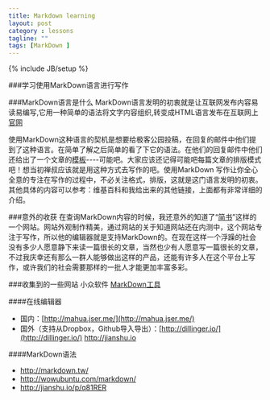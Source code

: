 ```yaml
---
title: Markdown learning
layout: post
category : lessons
tagline: ""
tags: [MarkDown ]
---
```

{% include JB/setup %}

###学习使用MarkDown语言进行写作

###MarkDown语言是什么
MarkDown语言发明的初衷就是让互联网发布内容易读易编写,它用一种简单的语法将文字内容组织,转变成HTML语言发布在互联网上 [官网](http://daringfireball.net/projects/markdown/)

使用MarkDown这种语言的契机是想要给极客公园投稿，在回复的邮件中他们提到了这种语言。在简单了解之后简单的看了下它的语法。在他们的回复邮件中他们还给出了一个文章的[模板](http://www.kenengba.com)----可能吧。大家应该还记得可能吧每篇文章的排版模式吧！想当初禅叔应该就是用这种方式去写作的吧。使用MarkDown 写作让你全心全意的专注在写作的过程中，不必关注格式，排版，这就是这门语言发明的初衷。其他具体的内容可以参考：维基百科和我给出来的其他链接，上面都有非常详细的介绍。

###意外的收获
在查询MarkDown内容的时候，我还意外的知道了“[简书](http://jianshu.io)”这样的一个网站。网站外观制作精美，通过网站的关于知道网站还在内测中，这个网站专注于写作，所以他的编辑器就是支持MarkDown的。在现在这样一个浮躁的社会没有多少人愿意静下来读一篇很长的文章，当然也少有人愿意写一篇很长的文章，不过我庆幸还有那么一群人能够做出这样的产品，还能有许多人在这个平台上写作，或许我们的社会需要那样的一批人才能更加丰富多彩。

###收集到的一些网站
小众软件 [MarkDown工具](http://www.appinn.com/markdown-tools/)

####在线编辑器

* 国内：[http://mahua.jser.me/](http://mahua.jser.me/)
* 国外（支持从Dropbox，Github导入导出）：[http://dillinger.io/](http://dillinger.io/)
http://jianshu.io

####MarkDown语法

* http://markdown.tw/
* http://wowubuntu.com/markdown/
* http://jianshu.io/p/q81RER